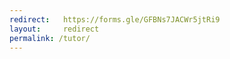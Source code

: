 ```yaml
---
redirect:   https://forms.gle/GFBNs7JACWr5jtRi9
layout:     redirect
permalink: /tutor/
---
```

<!--JUNE TUTOR FORM-->